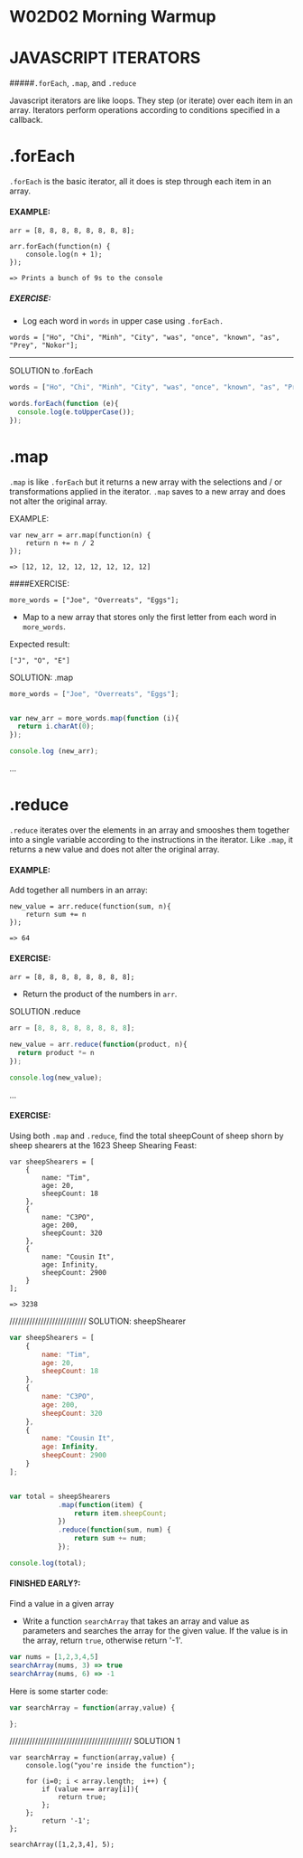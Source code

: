 # W02D02 Morning Warmup

# JAVASCRIPT ITERATORS

#####`.forEach`, `.map`, and `.reduce`

Javascript iterators are like loops. They step (or iterate) over each item in an array. Iterators perform operations according to conditions specified in a callback.

# .forEach

`.forEach` is the basic iterator, all it does is step through each item in an array.

#### EXAMPLE:

```
arr = [8, 8, 8, 8, 8, 8, 8, 8];

arr.forEach(function(n) {
	console.log(n + 1);
});

=> Prints a bunch of 9s to the console

```

##### EXERCISE:
- Log each word in `words` in upper case using `.forEach.`

```
words = ["Ho", "Chi", "Minh", "City", "was", "once", "known", "as", "Prey", "Nokor"];
```

<hr>
SOLUTION to .forEach

```javascript
words = ["Ho", "Chi", "Minh", "City", "was", "once", "known", "as", "Prey", "Nokor"];

words.forEach(function (e){
  console.log(e.toUpperCase());
});
```

# .map

`.map` is like `.forEach` but it returns a new array with the selections and / or transformations applied in the iterator. `.map` saves to a new array and does not alter the original array.


EXAMPLE:

```
var new_arr = arr.map(function(n) {
	return n += n / 2
});

=> [12, 12, 12, 12, 12, 12, 12, 12]
```

####EXERCISE:

```
more_words = ["Joe", "Overreats", "Eggs"];
```

- Map to a new array that stores only the first letter from each word in `more_words`.

Expected result:

```
["J", "O", "E"]
```
SOLUTION: .map
```javascript
more_words = ["Joe", "Overreats", "Eggs"];


var new_arr = more_words.map(function (i){
  return i.charAt(0);
});

console.log (new_arr);
```

...

# .reduce

`.reduce` iterates over the elements in an array and smooshes them together into a single variable according to the instructions in the iterator. Like `.map`, it returns a new value and does not alter the original array.

#### EXAMPLE: 

Add together all numbers in an array:

```
new_value = arr.reduce(function(sum, n){
	return sum += n
});

=> 64
```


#### EXERCISE: 
```
arr = [8, 8, 8, 8, 8, 8, 8, 8];
```

- Return the product of the numbers in `arr`.

SOLUTION .reduce
```javascript
arr = [8, 8, 8, 8, 8, 8, 8, 8];

new_value = arr.reduce(function(product, n){
  return product *= n
});

console.log(new_value);
```

...

#### EXERCISE:

Using both `.map` and `.reduce`, find the total sheepCount of sheep shorn by sheep shearers at the 1623 Sheep Shearing Feast:

```
var sheepShearers = [
    {
        name: "Tim",
        age: 20,
        sheepCount: 18
    },
    {
        name: "C3PO",
        age: 200,
        sheepCount: 320
    },
    {
        name: "Cousin It",
        age: Infinity,
        sheepCount: 2900
    }
];
```

```
=> 3238
```

///////////////////////////
SOLUTION: sheepShearer

```javascript
var sheepShearers = [
    {
        name: "Tim",
        age: 20,
        sheepCount: 18
    },
    {
        name: "C3PO",
        age: 200,
        sheepCount: 320
    },
    {
        name: "Cousin It",
        age: Infinity,
        sheepCount: 2900
    }
];


var total = sheepShearers
            .map(function(item) {
            	return item.sheepCount;
            })
            .reduce(function(sum, num) {
            	return sum += num;
            });

console.log(total);
```


#### FINISHED EARLY?: 
Find a value in a given array
 - Write a function `searchArray` that takes an array and value as parameters and searches the array for the given value. If the value is in the array, return `true`, otherwise return '-1'.
```javascript
var nums = [1,2,3,4,5]
searchArray(nums, 3) => true
searchArray(nums, 6) => -1
```
Here is some starter code:
```javascript
var searchArray = function(array,value) {

};
```

///////////////////////////////////////////
SOLUTION 1
```
var searchArray = function(array,value) {
	console.log("you're inside the function");

	for (i=0; i < array.length;  i++) {
		if (value === array[i]){
			return true;
		};
	};
		return '-1';
};

searchArray([1,2,3,4], 5);
